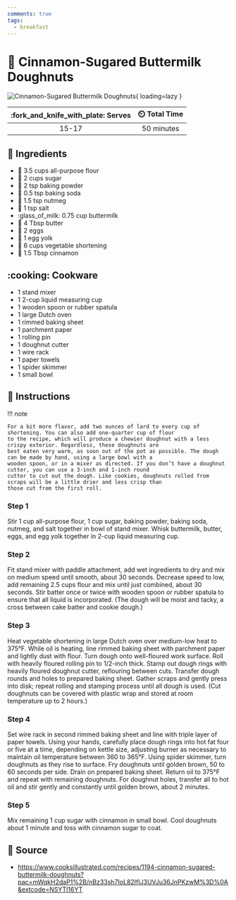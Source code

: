 ```yaml
---
comments: true
tags:
  - breakfast
---
```

# :doughnut: Cinnamon-Sugared Buttermilk Doughnuts

![Cinnamon-Sugared Buttermilk Doughnuts](../assets/images/cinnamon-sugared-buttermilk-doughnuts.jpg){ loading=lazy }

| :fork_and_knife_with_plate: Serves | :timer_clock: Total Time |
|:----------------------------------:|:-----------------------: |
| 15-17 | 50 minutes |

## :salt: Ingredients

- :ear_of_rice: 3.5 cups all-purpose flour
- :candy: 2 cups sugar
- :rice: 2 tsp baking powder
- :cup_with_straw: 0.5 tsp baking soda
- :chestnut: 1.5 tsp nutmeg
- :salt: 1 tsp salt
- :glass_of_milk: 0.75 cup buttermilk
- :butter: 4 Tbsp butter
- :egg: 2 eggs
- :egg: 1 egg yolk
- :carrot: 6 cups vegetable shortening
- :custard: 1.5 Tbsp cinnamon

## :cooking: Cookware

- 1 stand mixer
- 1 2-cup liquid measuring cup
- 1 wooden spoon or rubber spatula
- 1 large Dutch oven
- 1 rimmed baking sheet
- 1 parchment paper
- 1 rolling pin
- 1 doughnut cutter
- 1 wire rack
- 1 paper towels
- 1 spider skimmer
- 1 small bowl

## :pencil: Instructions

!!! note

    For a bit more flavor, add two ounces of lard to every cup of shortening. You can also add one-quarter cup of flour
    to the recipe, which will produce a chewier doughnut with a less crispy exterior. Regardless, these doughnuts are
    best eaten very warm, as soon out of the pot as possible. The dough can be made by hand, using a large bowl with a
    wooden spoon, or in a mixer as directed. If you don’t have a doughnut cutter, you can use a 3-inch and 1-inch round
    cutter to cut out the dough. Like cookies, doughnuts rolled from scraps will be a little drier and less crisp than
    those cut from the first roll.

### Step 1

Stir 1 cup all-purpose flour, 1 cup sugar, baking powder, baking soda, nutmeg, and salt together in bowl of stand mixer.
Whisk buttermilk, butter, eggs, and egg yolk together in 2-cup liquid measuring cup.

### Step 2

Fit stand mixer with paddle attachment, add wet ingredients to dry and mix on medium speed until smooth, about 30
seconds. Decrease speed to low, add remaining 2.5 cups flour and mix until just combined, about 30 seconds. Stir batter
once or twice with wooden spoon or rubber spatula to ensure that all liquid is incorporated. (The dough will be moist
and tacky, a cross between cake batter and cookie dough.)

### Step 3

Heat vegetable shortening in large Dutch oven over medium-low heat to 375°F. While oil is heating, line rimmed baking
sheet with parchment paper and lightly dust with flour. Turn dough onto well-floured work surface. Roll with heavily
floured rolling pin to 1/2-inch thick. Stamp out dough rings with heavily floured doughnut cutter, reflouring between
cuts. Transfer dough rounds and holes to prepared baking sheet. Gather scraps and gently press into disk; repeat rolling
and stamping process until all dough is used. (Cut doughnuts can be covered with plastic wrap and stored at room
temperature up to 2 hours.)

### Step 4

Set wire rack in second rimmed baking sheet and line with triple layer of paper towels. Using your hands, carefully
place dough rings into hot fat four or five at a time, depending on kettle size, adjusting burner as necessary to
maintain oil temperature between 360 to 365°F. Using spider skimmer, turn doughnuts as they rise to surface. Fry
doughnuts until golden brown, 50 to 60 seconds per side. Drain on prepared baking sheet. Return oil to 375°F and repeat
with remaining doughnuts. For doughnut holes, transfer all to hot oil and stir gently and constantly until golden brown,
about 2 minutes.

### Step 5

Mix remaining 1 cup sugar with cinnamon in small bowl. Cool doughnuts about 1 minute and toss with cinnamon sugar to
coat.

## :link: Source

- <https://www.cooksillustrated.com/recipes/1194-cinnamon-sugared-buttermilk-doughnuts?pac=mWqkH2daP1%2B/nBz33sh7IoL82IfIJ3UVJu36JnPKzwM%3D%0A&extcode=NSYTI16YT>

